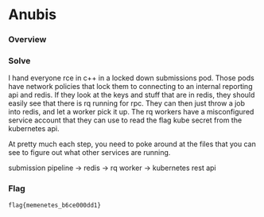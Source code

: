 # Anubis

### Overview

### Solve

I hand everyone rce in c++ in a locked down submissions pod. Those pods have network policies that lock them to connecting to an internal reporting api and redis. If they look at the keys and stuff that are in redis, they should easily see that there is rq running for rpc. They can then just throw a job into redis, and let a worker pick it up. The rq workers have a misconfigured service account that they can use to read the flag kube secret from the kubernetes api.

At pretty much each step, you need to poke around at the files that you can see to figure out what other services are running.

submission pipeline -> redis -> rq worker -> kubernetes rest api

### Flag

```
flag{memenetes_b6ce000dd1}
```
